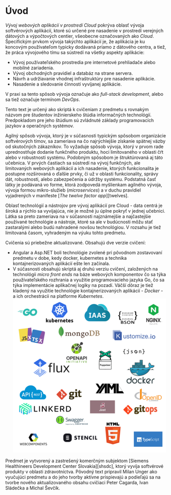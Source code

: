 # Úvod

_Vývoj webových aplikácií v prostredí Cloud_ pokrýva oblasť vývoja softvérových
aplikácií, ktoré sú určené pre nasadenie v prostredí verejných dátových a výpočtových
centier, všeobecne označovaných ako _Cloud_. Špecifickým prvkom vývoja takýchto
aplikácií je, že aplikácia je ku koncovým používateľom typicky dodávaná priamo z dátového centra, a tiež, že práca vývojového tímu sa sústredí na všetky
aspekty aplikácie:

* Vývoj používateľského prostredia pre internetové prehliadače alebo mobilné zariadenia.
* Vývoj obchodných pravidiel a databáz na strane servera.
* Návrh a udržiavanie vhodnej infraštruktúry pre nasadenie aplikácie.
* Nasadenie a sledovanie činností vyvíjanej aplikácie.

V praxi sa tento
spôsob vývoja označuje ako _full-stack development_, alebo sa tiež označuje termínom _DevOps_.

Tento text je určený ako skriptá k cvičeniam z predmetu s rovnakým názvom pre študentov
inžinierskeho štúdia informačných technológií. Predpokladom pre jeho štúdium sú
zvládnuté základy programovacích jazykov a operačných systémov.

Agilný spôsob vývoja, ktorý je v súčasnosti typickým spôsobom organizácie softvérových
tímov, sa zameriava na čo najrýchlejšie získanie spätnej väzby od skutočných zákazníkov.
To vyžaduje spôsob vývoja, ktorý v prvom rade uprednostňuje dodanie funkčného produktu,
hoci limitovaného v oblasti čŕt alebo v robustnosti systému. Podobným spôsobom je
štruktúrovaná aj táto učebnica. V prvých častiach sa sústredí na vývoj funkčných,
ale limitovaných webových aplikácií a ich nasadenie, ktorých funkcionalita je postupne
rozširovaná o ďalšie prvky, či už v oblasti funkcionality, správy dát, robustnosti,
alebo zabezpečenia a údržby systému. Podstatná časť látky je podávaná vo forme,
ktorá zodpovedá myšlienkam agilného vývoja, vývoja formou mikro-služieb
(_microservices_) a v duchu pravidiel vyjadrených v manifeste
[_The twelve factor app_][twelves].

Oblasť technológií a nástrojov pre vývoj aplikácií pre Cloud - data centrá je široká
a rýchlo sa vyvíjajúca, nie je možné ju úplne pokryť v jednej učebnici. Látka sa
preto zameriava na v súčasnosti najznámejšie a najčastejšie používané technológie
a nástroje, ktoré sa ale v budúcnosti môžu stať zastaralými alebo budú nahradené
novšou technológiou. V rozsahu je tiež limitovaná časom, vyhradeným na výuku tohto
predmetu.

Cvičenia sú priebežne aktualizované. Obsahujú dve verzie cvičení:

* Angular a Asp.NET boli technológie zvolené pri pôvodnom zostavovaní predmetu v dobe, kedy docker, kubernetes a technika kontajnerizovaných aplikácií ešte len začínala.
* V súčasnosti obsahujú skriptá aj druhú verziu cvičení, založených na technológii _micro front ends_ na báze webových komponentov čo sa týka používateľského rozhrania a využitie programovacieho jazyka Go, čo sa týka implementácie aplikačnej logiky na pozadí. Väčší dôraz je tiež kladený na využitie technológie kontajnerizovaných aplikácií - _Docker_ - a ich orchestrácii na platforme _Kubernetes_.
![Technológie použité v cvičení](TechnologyStack_v2.png)

Predmet je vytvorený a zastrešený komerčným subjektom
[Siemens Healthineers Development Center Slovakia][shsdc], ktorý vyvíja softvérové produkty v oblasti zdravotníctva. Pôvodný text pripravil Milan Unger ako vyučujúci predmetu a do jeho tvorby aktívne prispievajú a podieľajú sa na tvorbe nového aktualizovaného obsahu cvičiaci Peter Cagarda, Ivan Sládečka a Michal Ševčík.
